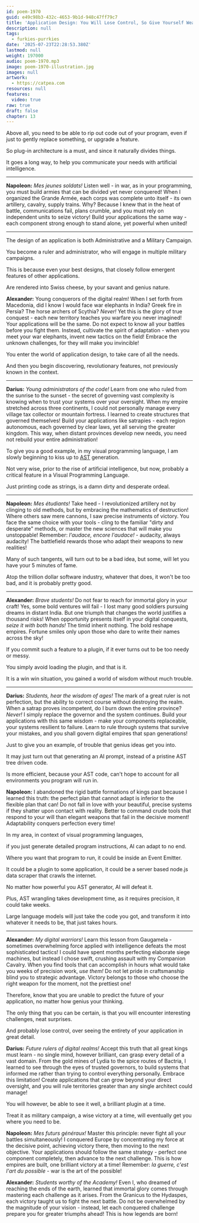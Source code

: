 ```yaml
---
id: poem-1970
guid: e49c98b3-432c-4653-9b1d-948c47ff79c7
title: 'Application Design: You Will Lose Control, So Give Yourself Weapons First'
description: null
tags:
  - furkies-purrkies
date: '2025-07-23T22:28:53.380Z'
lastmod: null
weight: 197000
audio: poem-1970.mp3
image: poem-1970-illustration.jpg
images: null
artwork:
  - https://catpea.com
resources: null
features:
  video: true
raw: true
draft: false
chapter: 13
---
```


Above all, you need to be able to rip out code out of your program,
even if just to gently replace something, or upgrade a feature.

So plug-in architecture is a must,
and since it naturally divides things.

It goes a long way,
to help you communicate your needs with artificial intelligence.

---

**Napoleon:** *Mes jeunes soldats!* Listen well - in war, as in your programming, you must build armies that can be divided yet never conquered! When I organized the Grande Armée, each corps was complete unto itself - its own artillery, cavalry, supply trains. Why? Because I knew that in the heat of battle, communications fail, plans crumble, and you must rely on independent units to seize victory! Build your applications the same way - each component strong enough to stand alone, yet powerful when united!

---

The design of an application is both
Administrative and a Military Campaign.

You become a ruler and administrator,
who will engage in multiple military campaigns.

This is because even your best designs,
that closely follow emergent features of other applications.

Are rendered into Swiss cheese,
by your savant and genius nature.

**Alexander:** Young conquerors of the digital realm! When I set forth from Macedonia, did I know I would face war elephants in India? Greek fire in Persia? The horse archers of Scythia? *Never!* Yet this is the glory of true conquest - each new territory teaches you warfare you never imagined! Your applications will be the same. Do not expect to know all your battles before you fight them. Instead, cultivate the spirit of adaptation - when you meet your war elephants, invent new tactics on the field! Embrace the unknown challenges, for they will make you invincible!

You enter the world of application design,
to take care of all the needs.

And then you begin discovering,
revolutionary features, not previously known in the context.

---

**Darius:** *Young administrators of the code!* Learn from one who ruled from the sunrise to the sunset - the secret of governing vast complexity is knowing when to trust your systems over your oversight. When my empire stretched across three continents, I could not personally manage every village tax collector or mountain fortress. I learned to create structures that governed themselves! Build your applications like satrapies - each region autonomous, each governed by clear laws, yet all serving the greater kingdom. This way, when distant provinces develop new needs, you need not rebuild your entire administration!

To give you a good example, in my visual programming language,
I am slowly beginning to kiss up to [AST][1] generation.

Not very wise, prior to the rise of artificial intelligence,
but now, probably a critical feature in a Visual Programming Language.

Just printing code as strings,
is a damn dirty and desperate ordeal.

---

**Napoleon:** *Mes étudiants!* Take heed - I revolutionized artillery not by clinging to old methods, but by embracing the mathematics of destruction! Where others saw mere cannons, I saw precise instruments of victory. You face the same choice with your tools - cling to the familiar "dirty and desperate" methods, or master the new sciences that will make you unstoppable! Remember: *l'audace, encore l'audace!* - audacity, always audacity! The battlefield rewards those who adapt their weapons to new realities!

Many of such tangents, will turn out to be a bad idea,
but some, will let you have your 5 minutes of fame.

Atop the trillion dollar software industry,
whatever that does, it won't be too bad, and it is probably pretty good.

---

**Alexander:** *Brave students!* Do not fear to reach for immortal glory in your craft! Yes, some bold ventures will fail - I lost many good soldiers pursuing dreams in distant India. But one triumph that changes the world justifies a thousand risks! When opportunity presents itself in your digital conquests, *seize it with both hands!* The timid inherit nothing. The bold reshape empires. Fortune smiles only upon those who dare to write their names across the sky!


If you commit such a feature to a plugin,
if it ever turns out to be too needy or messy.

You simply avoid loading the plugin,
and that is it.

It is a win win situation,
you gained a world of wisdom without much trouble.

---

**Darius:** *Students, hear the wisdom of ages!* The mark of a great ruler is not perfection, but the ability to correct course without destroying the realm. When a satrap proves incompetent, do I burn down the entire province? *Never!* I simply replace the governor and the system continues. Build your applications with this same wisdom - make your components replaceable, your systems resilient to failure. Learn to rule through systems that survive your mistakes, and you shall govern digital empires that span generations!

Just to give you an example,
of trouble that genius ideas get you into.

It may just turn out that generating an AI prompt,
instead of a pristine AST tree driven code.

Is more efficient, because your AST code,
can't hope to account for all environments you program will run in.

**Napoleon:** I abandoned the rigid battle formations of kings past because I learned this truth: the perfect plan that cannot adapt is inferior to the flexible plan that can! Do not fall in love with your beautiful, precise systems if they shatter upon contact with reality. Better to command crude tools that respond to your will than elegant weapons that fail in the decisive moment! Adaptability conquers perfection every time!

In my area,
in context of visual programming languages,

if you just generate detailed program instructions,
AI can adapt to no end.

Where you want that program to run,
it could be inside an Event Emitter.

It could be a plugin to some application,
it could be a server based node.js data scraper that crawls the internet.

No matter how powerful you AST generator,
AI will defeat it.

Plus, AST wrangling takes development time,
as it requires precision, it could take weeks.

Large language models will just take the code you got,
and transform it into whatever it needs to be, that just takes hours.

---

**Alexander:** *My digital warriors!* Learn this lesson from Gaugamela - sometimes overwhelming force applied with intelligence defeats the most sophisticated tactics! I could have spent months perfecting elaborate siege machines, but instead I chose swift, crushing assault with my Companion Cavalry. When you find tools that can accomplish in hours what would take you weeks of precision work, *use them!* Do not let pride in craftsmanship blind you to strategic advantage. Victory belongs to those who choose the right weapon for the moment, not the prettiest one!

Therefore, know that you are unable to predict the future of your application,
no matter how genius your thinking.

The only thing that you can be certain,
is that you will encounter interesting challenges, neat surprises.

And probably lose control,
over seeing the entirety of your application in great detail.

**Darius:** *Future rulers of digital realms!* Accept this truth that all great kings must learn - no single mind, however brilliant, can grasp every detail of a vast domain. From the gold mines of Lydia to the spice routes of Bactria, I learned to see through the eyes of trusted governors, to build systems that informed me rather than trying to control everything personally. Embrace this limitation! Create applications that can grow beyond your direct oversight, and you will rule territories greater than any single architect could manage!

You will however, be able to see it well,
a brilliant plugin at a time.

Treat it as military campaign,
a wise victory at a time, will eventually get you where you need to be.

**Napoleon:** *Mes futurs généraux!* Master this principle: never fight all your battles simultaneously! I conquered Europe by concentrating my force at the decisive point, achieving victory there, then moving to the next objective. Your applications should follow the same strategy - perfect one component completely, then advance to the next challenge. This is how empires are built, one brilliant victory at a time! Remember: *la guerre, c'est l'art du possible* - war is the art of the possible!

**Alexander:** *Students worthy of the Academy!* Even I, who dreamed of reaching the ends of the earth, learned that immortal glory comes through mastering each challenge as it arises. From the Granicus to the Hydaspes, each victory taught us to fight the next battle. Do not be overwhelmed by the magnitude of your vision - instead, let each conquered challenge prepare you for greater triumphs ahead! This is how legends are born!

[1]: https://astexplorer.net/
